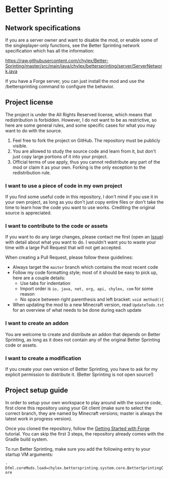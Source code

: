 Better Sprinting
================

## Network specifications

If you are a server owner and want to disable the mod, or enable some of the singleplayer-only functions, see the Better Sprinting network specification which has all the information:

https://raw.githubusercontent.com/chylex/Better-Sprinting/master/src/main/java/chylex/bettersprinting/server/ServerNetwork.java

If you have a Forge server, you can just install the mod and use the /bettersprinting command to configure the behavior.

## Project license

The project is under the All Rights Reserved license, which means that redistribution is forbidden. However, I do not want to be as restrictive, so here are some general rules, and some specific cases for what you may want to do with the source.

1. Feel free to fork the project on GitHub. The repository must be publicly visible.
2. You are allowed to study the source code and learn from it, but don't just copy large portions of it into your project.
3. Official terms of use apply, thus you cannot redistribute any part of the mod or claim it as your own. Forking is the only exception to the redistribution rule.

### I want to use a piece of code in my own project

If you find some useful code in this repository, I don't mind if you use it in your own project, as long as you don't just copy entire files or don't take the time to learn how the code you want to use works. Crediting the original source is appreciated.

### I want to contribute to the code or assets

If you want to do any large changes, please contact me first (open an [Issue](https://github.com/chylex/Better-Sprinting/issues)) with detail about what you want to do. I wouldn't want you to waste your time with a large Pull Request that will not get accepted.

When creating a Pull Request, please follow these guidelines:

- Always target the `master` branch which contains the most recent code
- Follow my code formatting style; most of it should be easy to pick up, here are a couple details:
  - Use tabs for indentation
  - Import order is `io, java, net, org, api, chylex, com` for some reason
  - No space between right parenthesis and left bracket: `void method(){`
- When updating the mod to a new Minecraft version, read `UpdateTodo.txt` for an overview of what needs to be done during each update

### I want to create an addon

You are welcome to create and distribute an addon that depends on Better Sprinting, as long as it does not contain any of the original Better Sprinting code or assets.

### I want to create a modification

If you create your own version of Better Sprinting, you have to ask for my explicit permission to distribute it. (Better Sprinting is not open source!)

## Project setup guide

In order to setup your own workspace to play around with the source code, first clone this repository using your Git client (make sure to select the correct branch, they are named by Minecraft versions; master is always the latest work in progress version).

Once you cloned the repository, follow the [Getting Started with Forge](https://mcforge.readthedocs.io/en/latest/gettingstarted) tutorial. You can skip the first 3 steps, the repository already comes with the Gradle build system.

To run Better Sprinting, make sure you add the following entry to your startup VM arguments:

`-Dfml.coreMods.load=chylex.bettersprinting.system.core.BetterSprintingCore`
